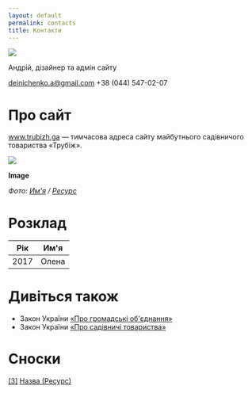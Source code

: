 ```yaml
---
layout: default
permalink: contacts
title: Контакти
---
```


![](/trubizh/images/pine.png)


Андрій, дiзайнер та адмiн сайту

deinichenko.a@gmail.com
+38 (044) 547-02-07

# Про сайт

www.trubizh.ga — тимчасова адреса сайту майбутнього садівничого товариства «Трубiж».


![](/encyclopedia/images/{{page.permalink}}.jpg)

**Image**

*Фото: [Им'я](index) / [Ресурс](index)*

# Розклад

|Рiк|Им'я|
|-|-|
|2017|Олена|


# Дивіться також

+ Закон України [«Про громадські об'єднання»](index)
+ Закон України [«Про садівничі товариства»](index)

# Сноски

[[3]](#a3) <span id="f3"></span> [Назва (Ресурс)](index)
